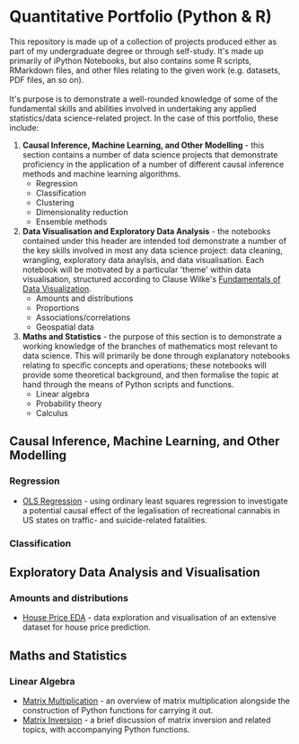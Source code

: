 # Quantitative Portfolio (Python & R)
This repository is made up of a collection of projects produced either as part of my undergraduate degree or through self-study. It's made up primarily of iPython Notebooks, but also contains some R scripts, RMarkdown files, and other files relating to the given work (e.g. datasets, PDF files, an so on).
</br>
</br>
It's purpose is to demonstrate a well-rounded knowledge of some of the fundamental skills and abilities involved in undertaking any applied statistics/data science-related project. In the case of this portfolio, these include:

1. **Causal Inference, Machine Learning, and Other Modelling** - this section contains a number of data science projects that demonstrate proficiency in the application of a number of different causal inference methods and machine learning algorithms.
      - Regression
      - Classification
      - Clustering
      - Dimensionality reduction
      - Ensemble methods
2. **Data Visualisation and Exploratory Data Analysis** - the notebooks contained under this header are intended tod demonstrate a number of the key skills involved in most any data science project: data cleaning, wrangling, exploratory data anaylsis, and data visualisation. Each notebook will be motivated by a particular 'theme' within data visualisation, structured according to Clause Wilke's [Fundamentals of Data Visualization](https://clauswilke.com/dataviz/).
      - Amounts and distributions
      - Proportions
      - Associations/correlations
      - Geospatial data
3.  **Maths and Statistics** - the purpose of this section is to demonstrate a working knowledge of the branches of mathematics most relevant to data science. This will primarily be done through explanatory notebooks relating to specific concepts and operations; these notebooks will provide some theoretical background, and then formalise the topic at hand through the means of Python scripts and functions.
      - Linear algebra
      - Probability theory
      - Calculus 

## Causal Inference, Machine Learning, and Other Modelling
### Regression
* [OLS Regression](https://github.com/roman-coussement/quantiative-methods-project) - using ordinary least squares regression to investigate a potential causal effect of           the legalisation of recreational cannabis in US states on traffic- and suicide-related fatalities.
### Classification
## Exploratory Data Analysis and Visualisation
### Amounts and distributions
* [House Price EDA](https://github.com/roman-coussement/roman-coussement.github.io/blob/main/house-price-eda.ipynb) - data exploration and visualisation of an extensive dataset for house price prediction.
## Maths and Statistics
### Linear Algebra
* [Matrix Multiplication](https://github.com/roman-coussement/roman-coussement.github.io/blob/main/matrix-multiplication.ipynb) - an overview of matrix multiplication alongside the construction of Python functions for carrying it out.
* [Matrix Inversion](https://github.com/roman-coussement/roman-coussement.github.io/blob/main/matrix-inversion.ipynb) - a brief discussion of matrix inversion and related topics, with accompanying Python functions.
